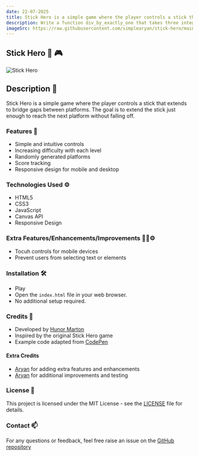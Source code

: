 ```yaml
---
date: 22-07-2025
title: Stick Hero is a simple game where the player controls a stick that extends to bridge gaps between platforms.
description: Write a function div_by_exactly_one that takes three integers num, a, and b. The function should return True if num is divisible by exactly one of the numbers a or b, and False otherwise.
imageSrc: https://raw.githubusercontent.com/simplearyan/stick-hero/main/assets/Screenshot.png
---
```


## Stick Hero 🦸 🎮

![Stick Hero](https://raw.githubusercontent.com/simplearyan/stick-hero/main/assets/Screenshot.png)

## Description 📒

Stick Hero is a simple game where the player controls a stick that extends to bridge gaps between platforms. The goal is to extend the stick just enough to reach the next platform without falling off.

### Features 📃

- Simple and intuitive controls
- Increasing difficulty with each level
- Randomly generated platforms
- Score tracking
- Responsive design for mobile and desktop
  
### Technologies Used ⚙️

- HTML5
- CSS3
- JavaScript
- Canvas API
- Responsive Design
  
### Extra Features/Enhancements/Improvements 👨‍💻⚙️

- Tocuh controls for mobile devices
- Prevent users from selecting text or elements
  
### Installation 🛠

- Play️
- Open the `index.html` file in your web browser.
- No additional setup required.

### Credits 🙏

- Developed by [Hunor Marton](https://codepen.io/HunorMarton)
- Inspired by the original Stick Hero game
- Example code adapted from [CodePen](https://codepen.io/HunorMarton/pen/KKdXbJz)

#### Extra Credits

- [Aryan](https://github.com/simplearyan/stick-hero) for adding extra features and enhancements
- [Aryan](https://github.com/simplearyan) for additional improvements and testing

### License 📜

This project is licensed under the MIT License - see the [LICENSE]([LICENSE](https://github.com/simplearyan/stick-hero/blob/main/LICENSE)) file for details.

### Contact 📫

For any questions or feedback, feel free raise an issue on the [GitHub repository](https://github.com/simplearyan/stick-hero)